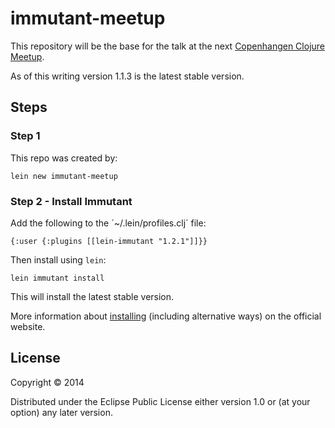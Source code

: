 # immutant-meetup

This repository will be the base for the talk at the next [Copenhangen Clojure Meetup][].

As of this writing version 1.1.3 is the latest stable version.

[Copenhangen Clojure Meetup]: http://www.meetup.com/Copenhagen-Clojure-Meetup/events/190043432/


## Steps


### Step 1

This repo was created by:

    lein new immutant-meetup

### Step 2 - Install Immutant

Add the following to the ´~/.lein/profiles.clj´ file:

    {:user {:plugins [[lein-immutant "1.2.1"]]}}

Then install using `lein`:

    lein immutant install

This will install the latest stable version.

More information about [installing][1] (including alternative ways) on
the official website.

[1]: http://immutant.org/tutorials-1x/installation/index.html


## License

Copyright © 2014

Distributed under the Eclipse Public License either version 1.0 or (at
your option) any later version.
